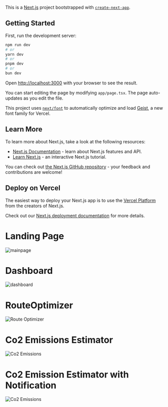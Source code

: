 This is a [Next.js](https://nextjs.org) project bootstrapped with [`create-next-app`](https://nextjs.org/docs/app/api-reference/cli/create-next-app).

## Getting Started

First, run the development server:

```bash
npm run dev
# or
yarn dev
# or
pnpm dev
# or
bun dev
```

Open [http://localhost:3000](http://localhost:3000) with your browser to see the result.

You can start editing the page by modifying `app/page.tsx`. The page auto-updates as you edit the file.

This project uses [`next/font`](https://nextjs.org/docs/app/building-your-application/optimizing/fonts) to automatically optimize and load [Geist](https://vercel.com/font), a new font family for Vercel.

## Learn More

To learn more about Next.js, take a look at the following resources:

- [Next.js Documentation](https://nextjs.org/docs) - learn about Next.js features and API.
- [Learn Next.js](https://nextjs.org/learn) - an interactive Next.js tutorial.

You can check out [the Next.js GitHub repository](https://github.com/vercel/next.js) - your feedback and contributions are welcome!

## Deploy on Vercel

The easiest way to deploy your Next.js app is to use the [Vercel Platform](https://vercel.com/new?utm_medium=default-template&filter=next.js&utm_source=create-next-app&utm_campaign=create-next-app-readme) from the creators of Next.js.

Check out our [Next.js deployment documentation](https://nextjs.org/docs/app/building-your-application/deploying) for more details.

# Landing Page
![mainpage](https://github.com/SharathxD/lol/blob/master/assets/images/LandingPage.jpg)

# Dashboard
![dashboard](https://github.com/SharathxD/lol/blob/master/assets/images/DashboardOverview.jpg)

# RouteOptimizer
![Route Optimizer](https://github.com/SharathxD/lol/blob/master/assets/images/RouteOptimizationMap.jpg)

# Co2 Emissions Estimator
![Co2 Emissions](https://github.com/SharathxD/lol/blob/master/assets/images/CO2EmissionCalculatorBefore.jpg)

# Co2 Emission Estimator with Notification
![Co2 Emissions](https://github.com/SharathxD/lol/blob/master/assets/images/CO2EmissionCalculatorAfter.jpg)
